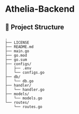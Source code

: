 # Athelia-Backend

## 📁 Project Structure
```
.
├── LICENSE
├── README.md
├── main.go
├── go.mod
├── go.sum
├── configs/
│   ├── .env
│   └── configs.go
├── db/
│   └── db.go
├── handler/
│   └── handler.go
├── models/
│   └── models.go
└── routes/
    └── routes.go
```